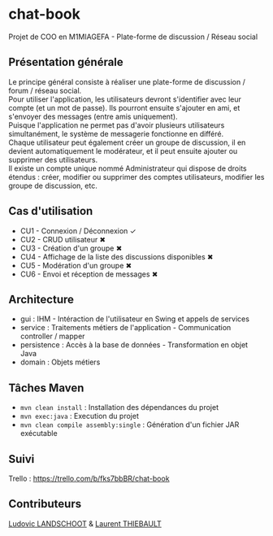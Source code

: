# chat-book
Projet de COO en M1MIAGEFA - Plate-forme de discussion / Réseau social 

## Présentation générale
Le principe général consiste à réaliser une plate-forme de discussion / forum / réseau social.  
Pour utiliser l'application, les utilisateurs devront s'identifier avec leur compte (et un mot de passe). Ils pourront ensuite s'ajouter en ami, et s'envoyer des messages (entre amis uniquement).  
Puisque l'application ne permet pas d'avoir plusieurs utilisateurs simultanément, le système de messagerie fonctionne en différé.  
Chaque utilisateur peut également créer un groupe de discussion, il en devient automatiquement le modérateur, et il peut ensuite ajouter ou supprimer des utilisateurs.  
Il existe un compte unique nommé Administrateur qui dispose de droits étendus : créer, modifier ou supprimer des comptes utilisateurs, modifier les groupe de discussion, etc.  

## Cas d'utilisation
* CU1 - Connexion / Déconnexion ✓
* CU2 - CRUD utilisateur ✖
* CU3 - Création d'un groupe ✖
* CU4 - Affichage de la liste des discussions disponibles ✖
* CU5 - Modération d'un groupe ✖
* CU6 - Envoi et réception de messages ✖

## Architecture
* gui : IHM - Intéraction de l'utilisateur en Swing et appels de services
* service : Traitements métiers de l'application - Communication controller / mapper
* persistence : Accès à la base de données - Transformation en objet Java
* domain : Objets métiers

## Tâches Maven
* `mvn clean install` : Installation des dépendances du projet
* `mvn exec:java` : Execution du projet
* `mvn clean compile assembly:single` : Génération d'un fichier JAR exécutable

## Suivi
Trello : https://trello.com/b/fks7bbBR/chat-book

## Contributeurs
[Ludovic LANDSCHOOT](http://github.com/landschoot) & [Laurent THIEBAULT](http://github.com/lauthieb)
